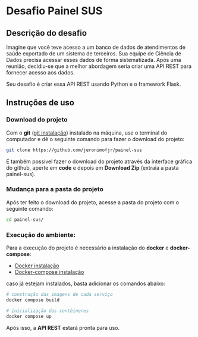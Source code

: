 # Desafio Painel SUS

## Descrição do desafio
Imagine que você teve acesso a um banco de dados de atendimentos de saúde exportado de um sistema de terceiros. Sua equipe de Ciência de Dados precisa acessar esses dados de forma sistematizada. Após uma reunião, decidiu-se que a melhor abordagem seria criar uma API REST para fornecer acesso aos dados.

Seu desafio é criar essa API REST usando Python e o framework Flask.

## Instruções de uso


### Download do projeto

Com o **git** ([git instalação](https://git-scm.com/book/pt-br/v2/Come%C3%A7ando-Instalando-o-Git)) instalado na máquina, use o terminal do computador e dê o seguinte comando para fazer o download do projeto:

<!--MAIN_BEGIN-->
```bash
git clone https://github.com/jeronimofjr/painel-sus 
```
<!--MAIN_END-->
 É também possível fazer o download do projeto através da interface gráfica do github, aperte em **code** e depois em **Download Zip** (extraia a pasta painel-sus).  

### Mudança para a pasta do projeto

Após ter feito o download do projeto, acesse a pasta do projeto com o seguinte comando:
<!--MAIN_BEGIN-->
```bash
cd painel-sus/
```
<!--MAIN_END-->

### Execução do ambiente:

Para a execução do projeto é necessário a instalação do **docker** e **docker-compose**:
* [Docker instalação](https://docs.docker.com/engine/install/)
*  [Docker-compose instalação](https://docs.docker.com/compose/install/)

 caso já estejam instalados, basta adicionar os comandos abaixo:

<!--MAIN_BEGIN-->
```bash
# construção das imagens de cada serviço
docker compose build

# inicialização dos contêineres
docker compose up
```
<!--MAIN_END-->

Após isso,  a **API REST** estará pronta para uso.